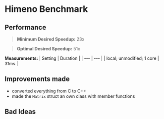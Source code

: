 # Himeno Benchmark

## Performance

> **Minimum Desired Speedup:** 23x

> **Optimal Desired Speedup:** 51x

**Measurements:**
| Setting | Duration |
| --- |  --- |
| local; unmodified; 1 core | 31ms | 

## Improvements made

- converted everything from C to C++
- made the `Matrix` struct an own class with member functions

## Bad Ideas